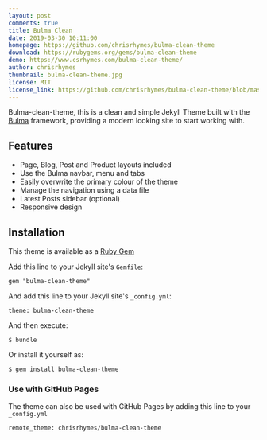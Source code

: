 ```yaml
---
layout: post
comments: true
title: Bulma Clean
date: 2019-03-30 10:11:00
homepage: https://github.com/chrisrhymes/bulma-clean-theme
download: https://rubygems.org/gems/bulma-clean-theme
demo: https://www.csrhymes.com/bulma-clean-theme/
author: chrisrhymes
thumbnail: bulma-clean-theme.jpg
license: MIT
license_link: https://github.com/chrisrhymes/bulma-clean-theme/blob/master/LICENSE.txt
---
```


Bulma-clean-theme, this is a clean and simple Jekyll Theme built with the [Bulma](https://bulma.io/) framework, providing a modern looking site to start working with.

## Features

* Page, Blog, Post and Product layouts included
* Use the Bulma navbar, menu and tabs
* Easily overwrite the primary colour of the theme
* Manage the navigation using a data file
* Latest Posts sidebar (optional)
* Responsive design

## Installation

This theme is available as a [Ruby Gem](https://rubygems.org/gems/bulma-clean-theme)

Add this line to your Jekyll site's `Gemfile`:

`gem "bulma-clean-theme"`

And add this line to your Jekyll site's `_config.yml`:

`theme: bulma-clean-theme`

And then execute:

`$ bundle`

Or install it yourself as:

`$ gem install bulma-clean-theme`

### Use with GitHub Pages

The theme can also be used with GitHub Pages by adding this line to your `_config.yml`

`remote_theme: chrisrhymes/bulma-clean-theme`
